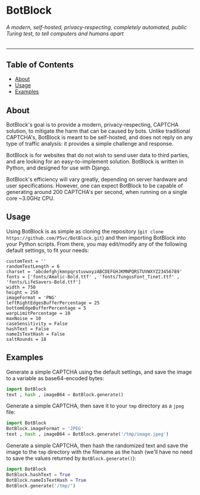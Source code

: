 # BotBlock

###### A modern, self-hosted, privacy-respecting, completely automated, public Turing test, to tell computers and humans apart

------------

## Table of Contents

- [About](#about "About")
- [Usage](#usage "Usage")
- [Examples](#examples "Examples")

## About

BotBlock's goal is to provide a modern, privacy-respecting, CAPTCHA solution, to mitigate the harm that can be caused by bots. Unlike traditional CAPTCHA's, BotBlock is meant to be self-hosted, and does not reply on any type of traffic analysis: it provides a simple challenge and response.

BotBlock is for websites that do not wish to send user data to third parties, and are looking for an easy-to-implement solution. BotBlock is written in Python, and designed for use with Django.

BotBlock's efficiency will vary greatly, depending on server hardware and user specifications. However, one can expect BotBlock to be capable of generating around 200 CAPTCHA's per second, when running on a single core ~3.0GHz CPU.

## Usage

Using BotBlock is as simple as cloning the repository (`git clone https://github.com/P5vc/BotBlock.git`) and then importing BotBlock into your Python scripts. From there, you may edit/modify any of the following default settings, to fit your needs:

```
customText = ''
randomTextLength = 6
charset = 'abcdefghjkmnpqrstuvwxyzABCDEFGHJKMNPQRSTUVWXYZ23456789'
fonts = ['fonts/Amatic-Bold.ttf' , 'fonts/TungusFont_Tinet.ttf' , 'fonts/LifeSavers-Bold.ttf']
width = 750
height = 250
imageFormat = 'PNG'
leftRightEdgesBufferPercentage = 25
bottomEdgeBufferPercentage = 5
warpLimitPercentage = 10
maxNoise = 10
caseSensitivity = False
hashText = False
nameIsTextHash = False
saltRounds = 18
```

## Examples

Generate a simple CAPTCHA using the default settings, and save the image to a variable as base64-encoded bytes:

```python
import BotBlock
text , hash , imageB64 = BotBlock.generate()
```

Generate a simple CAPTCHA, then save it to your `tmp` directory as a `jpeg` file:

```python
import BotBlock
BotBlock.imageFormat = 'JPEG'
text , hash , imageB64 = BotBlock.generate('/tmp/image.jpeg')
```

Generate a simple CAPTCHA, then hash the randomized text and save the image to the `tmp` directory with the filename as the hash (we'll have no need to save the values returned by `BotBlock.generate()`):

```python
import BotBlock
BotBlock.hashText = True
BotBlock.nameIsTextHash = True
BotBlock.generate('/tmp/')
```
